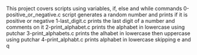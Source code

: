 This project covers scripts using variables, if, else and while commands 
0-positive_or_negative.c script generates a random number and prints if it is positive or negative
1-last_digit.c prints the last digit of a number and comments on it
2-print_alphabet.c prints the alphabet in lowercase using putchar
3-print_alphabets.c prints the alhabet in lowercase then uppercase using putchar
4-print_alphabt.c prints alphabet in lowercase skipping e and q
